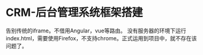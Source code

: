 # CRM-后台管理系统框架搭建

告别传统的iframe。不借用Angular，vue等路由。
没有服务器的环境下运行index.html，需要使用Firefox，不支持chrome。正式运用到项目中，就不存在该问题了。
